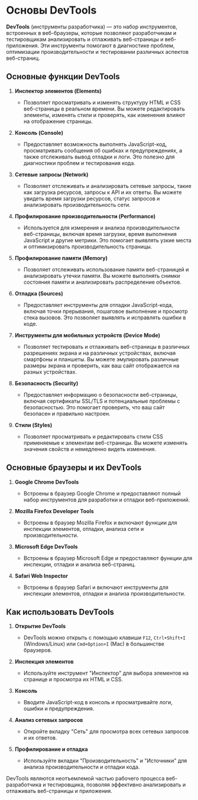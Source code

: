 # Основы DevTools

**DevTools** (инструменты разработчика) — это набор инструментов, встроенных в веб-браузеры, которые позволяют разработчикам и тестировщикам анализировать и отлаживать веб-страницы и веб-приложения. Эти инструменты помогают в диагностике проблем, оптимизации производительности и тестировании различных аспектов веб-страниц.

## Основные функции DevTools

1. **Инспектор элементов (Elements)**
   - Позволяет просматривать и изменять структуру HTML и CSS веб-страницы в реальном времени. Вы можете редактировать элементы, изменять стили и проверять, как изменения влияют на отображение страницы.

2. **Консоль (Console)**
   - Предоставляет возможность выполнять JavaScript-код, просматривать сообщения об ошибках и предупреждениях, а также отслеживать вывод отладки и логи. Это полезно для диагностики проблем и тестирования кода.

3. **Сетевые запросы (Network)**
   - Позволяет отслеживать и анализировать сетевые запросы, такие как загрузка ресурсов, запросы к API и их ответы. Вы можете увидеть время загрузки ресурсов, статус запросов и анализировать производительность сети.

4. **Профилирование производительности (Performance)**
   - Используется для измерения и анализа производительности веб-страницы, включая время загрузки, время выполнения JavaScript и другие метрики. Это помогает выявлять узкие места и оптимизировать производительность страницы.

5. **Профилирование памяти (Memory)**
   - Позволяет отслеживать использование памяти веб-страницей и анализировать утечки памяти. Вы можете выполнять снимки состояния памяти и анализировать распределение объектов.

6. **Отладка (Sources)**
   - Предоставляет инструменты для отладки JavaScript-кода, включая точки прерывания, пошаговое выполнение и просмотр стека вызовов. Это позволяет выявлять и исправлять ошибки в коде.

7. **Инструменты для мобильных устройств (Device Mode)**
   - Позволяет тестировать и отлаживать веб-страницы в различных разрешениях экрана и на различных устройствах, включая смартфоны и планшеты. Вы можете эмулировать различные размеры экрана и проверить, как ваш сайт отображается на разных устройствах.

8. **Безопасность (Security)**
   - Предоставляет информацию о безопасности веб-страницы, включая сертификаты SSL/TLS и потенциальные проблемы с безопасностью. Это помогает проверить, что ваш сайт безопасен и правильно настроен.

9. **Стили (Styles)**
   - Позволяет просматривать и редактировать стили CSS применяемые к элементам веб-страницы. Вы можете изменять значения свойств и немедленно видеть изменения.

## Основные браузеры и их DevTools

1. **Google Chrome DevTools**
   - Встроены в браузер Google Chrome и предоставляют полный набор инструментов для разработки и отладки веб-приложений. 

2. **Mozilla Firefox Developer Tools**
   - Встроены в браузер Mozilla Firefox и включают функции для инспекции элементов, отладки, анализа сети и производительности.

3. **Microsoft Edge DevTools**
   - Встроены в браузер Microsoft Edge и предоставляют функции для инспекции, отладки и анализа веб-страниц.

4. **Safari Web Inspector**
   - Встроены в браузер Safari и включают инструменты для инспекции элементов, отладки и анализа производительности.

## Как использовать DevTools

1. **Открытие DevTools**
   - DevTools можно открыть с помощью клавиши `F12`, `Ctrl+Shift+I` (Windows/Linux) или `Cmd+Option+I` (Mac) в большинстве браузеров.

2. **Инспекция элементов**
   - Используйте инструмент "Инспектор" для выбора элементов на странице и просмотра их HTML и CSS. 

3. **Консоль**
   - Вводите JavaScript-код в консоль и просматривайте логи, ошибки и предупреждения.

4. **Анализ сетевых запросов**
   - Откройте вкладку "Сеть" для просмотра всех сетевых запросов и их ответов. 

5. **Профилирование и отладка**
   - Используйте вкладки "Производительность" и "Источники" для анализа производительности и отладки кода.

DevTools являются неотъемлемой частью рабочего процесса веб-разработчика и тестировщика, позволяя эффективно анализировать и отлаживать веб-страницы и приложения.
